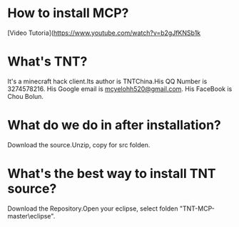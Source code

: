 # How to install MCP?
[Video Tutoria](https://www.youtube.com/watch?v=b2gJfKNSb1k

# What's TNT?
It's a minecraft hack client.Its author is TNTChina.His QQ Number is 3274578216.
His Google email is mcyelohh520@gmail.com.
His FaceBook is Chou Bolun.

# What do we do in after installation?
Download the source.Unzip, copy for src folden.

# What's the best way to install TNT source?
Download the Repository.Open your eclipse, select folden "TNT-MCP-master\eclipse".
